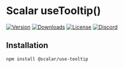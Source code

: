 # Scalar useTooltip()

[![Version](https://img.shields.io/npm/v/%40scalar/use-tooltip)](https://www.npmjs.com/package/@scalar/use-tooltip)
[![Downloads](https://img.shields.io/npm/dm/%40scalar/use-tooltip)](https://www.npmjs.com/package/@scalar/use-tooltip)
[![License](https://img.shields.io/npm/l/%40scalar%2Fuse-tooltip)](https://www.npmjs.com/package/@scalar/use-tooltip)
[![Discord](https://img.shields.io/discord/1135330207960678410?style=flat&color=5865F2)](https://discord.gg/8HeZcRGPFS)

## Installation

```bash
npm install @scalar/use-tooltip
```
